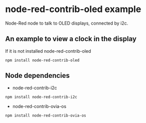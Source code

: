 # node-red-contrib-oled example

Node-Red node to talk to OLED displays, connected by i2c.

## An example to view a clock in the display

If it is not installed node-red-contrib-oled
```
npm install node-red-contrib-oled
```

## Node dependencies

- node-red-contrib-i2c
```
npm install node-red-contrib-i2c
```

- node-red-contrib-ovia-os
```
npm install node-red-contrib-ovia-os
```
